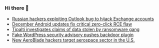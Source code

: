 ### Hi there 👋

<!--START_SECTION:feed-->
* [Russian hackers exploiting Outlook bug to hijack Exchange accounts](https://www.bleepingcomputer.com/news/microsoft/russian-hackers-exploiting-outlook-bug-to-hijack-exchange-accounts/)
* [December Android updates fix critical zero-click RCE flaw](https://www.bleepingcomputer.com/news/security/december-android-updates-fix-critical-zero-click-rce-flaw/)
* [Tipalti investigates claims of data stolen by ransomware gang](https://www.bleepingcomputer.com/news/security/tipalti-investigates-claims-of-data-stolen-by-ransomware-gang/)
* [Fake WordPress security advisory pushes backdoor plugin](https://www.bleepingcomputer.com/news/security/fake-wordpress-security-advisory-pushes-backdoor-plugin/)
* [New AeroBlade hackers target aerospace sector in the U.S.](https://www.bleepingcomputer.com/news/security/new-aeroblade-hackers-target-aerospace-sector-in-the-us/)
<!--END_SECTION:feed-->

<!--
**frankenk/frankenk** is a ✨ _special_ ✨ repository because its `README.md` (this file) appears on your GitHub profile.

Here are some ideas to get you started:

- 🔭 I’m currently working on ...
- 🌱 I’m currently learning ...
- 👯 I’m looking to collaborate on ...
- 🤔 I’m looking for help with ...
- 💬 Ask me about ...
- 📫 How to reach me: ...
- 😄 Pronouns: ...
- ⚡ Fun fact: ...
-->



